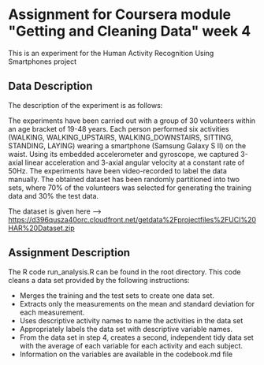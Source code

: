 # Assignment for Coursera module "Getting and Cleaning Data" week 4

This is an experiment for the Human Activity Recognition Using Smartphones project

## Data Description
The description of the experiment is as follows:

The experiments have been carried out with a group of 30 volunteers within an age bracket of 19-48 years. Each person performed six activities (WALKING, WALKING_UPSTAIRS, WALKING_DOWNSTAIRS, SITTING, STANDING, LAYING) wearing a smartphone (Samsung Galaxy S II) on the waist. Using its embedded accelerometer and gyroscope, we captured 3-axial linear acceleration and 3-axial angular velocity at a constant rate of 50Hz. The experiments have been video-recorded to label the data manually. The obtained dataset has been randomly partitioned into two sets, where 70% of the volunteers was selected for generating the training data and 30% the test data.

The dataset is given here -->  
https://d396qusza40orc.cloudfront.net/getdata%2Fprojectfiles%2FUCI%20HAR%20Dataset.zip

## Assignment Description
The R code run_analysis.R can be found in the root directory. This code cleans a data set provided by the following instructions:

* Merges the training and the test sets to create one data set.
* Extracts only the measurements on the mean and standard deviation for each measurement.
* Uses descriptive activity names to name the activities in the data set
* Appropriately labels the data set with descriptive variable names.
* From the data set in step 4, creates a second, independent tidy data set with the average of each variable for each activity and each subject.
* Information on the variables are available in the codebook.md file


